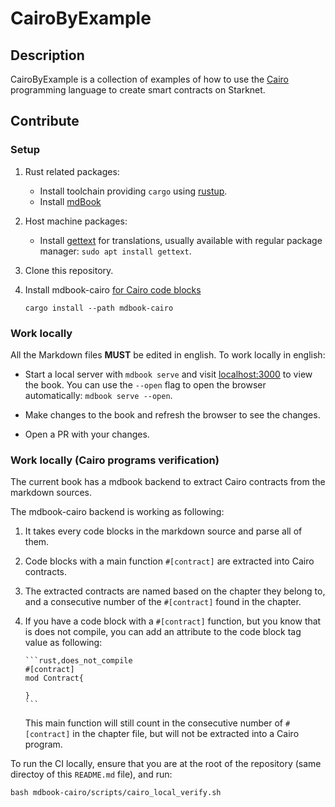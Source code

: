# CairoByExample

## Description

CairoByExample is a collection of examples of how to use the [Cairo](https://github.com/starkware-libs/cairo) programming language to create smart contracts on Starknet.

## Contribute

### Setup

1. Rust related packages:
   - Install toolchain providing `cargo` using [rustup](https://rustup.rs/).
   - Install [mdBook](https://rust-lang.github.io/mdBook/guide/installation.html)
2. Host machine packages:

   - Install [gettext](https://www.gnu.org/software/gettext/) for translations, usually available with regular package manager:
     `sudo apt install gettext`.

3. Clone this repository.
4. Install mdbook-cairo [for Cairo code blocks](#work-locally-cairo-programs-verification)
   ```
   cargo install --path mdbook-cairo
   ```

### Work locally

All the Markdown files **MUST** be edited in english. To work locally in english:

- Start a local server with `mdbook serve` and visit [localhost:3000](http://localhost:3000) to view the book.
  You can use the `--open` flag to open the browser automatically: `mdbook serve --open`.

- Make changes to the book and refresh the browser to see the changes.

- Open a PR with your changes.

### Work locally (Cairo programs verification)

The current book has a mdbook backend to extract Cairo contracts from the markdown sources.

The mdbook-cairo backend is working as following:

1. It takes every code blocks in the markdown source and parse all of them.
2. Code blocks with a main function `#[contract]` are extracted into Cairo contracts.
3. The extracted contracts are named based on the chapter they belong to, and a consecutive
   number of the `#[contract]` found in the chapter.
4. If you have a code block with a `#[contract]` function, but you know that is does not compile,
   you can add an attribute to the code block tag value as following:

   ````
   ```rust,does_not_compile
   #[contract]
   mod Contract{

   }
   ```
   ````

   This main function will still count in the consecutive number of `#[contract]` in the chapter file,
   but will not be extracted into a Cairo program.

To run the CI locally, ensure that you are at the root of the repository (same directoy of this `README.md` file),
and run:

`bash mdbook-cairo/scripts/cairo_local_verify.sh`
